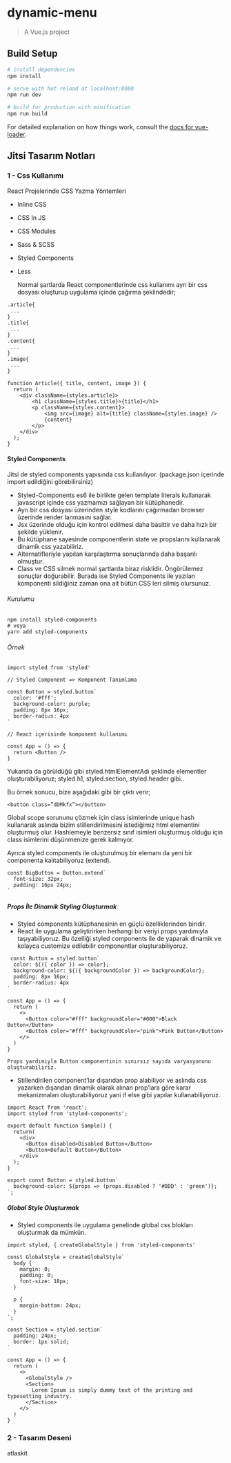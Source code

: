 # dynamic-menu

> A Vue.js project

## Build Setup

``` bash
# install dependencies
npm install

# serve with hot reload at localhost:8080
npm run dev

# build for production with minification
npm run build
```

For detailed explanation on how things work, consult the [docs for vue-loader](http://vuejs.github.io/vue-loader).


## Jitsi Tasarım Notları

### 1 - Css Kullanımı

React Projelerinde CSS Yazma Yöntemleri

* Inline CSS
* CSS In JS
* CSS Modules
* Sass & SCSS
* Styled Components
* Less

	Normal şartlarda React componentlerinde css kullanımı ayrı bir css dosyası oluşturup uygulama içinde çağırma şeklindedir;
 ```
.article{
  ...
}
.title{
  ...
 }
.content{
  ...
}
.image{
  ...
}
```
```
function Article({ title, content, image }) {
  return (
    <div className={styles.article}>
		<h1 className={styles.title}>{title}</h1>
		<p className={styles.content}>
			<img src={image} alt={title} className={styles.image} />
			{content}
		</p>  
    </div>
  );
}
```


#### Styled Components

   Jitsi de styled components yapısında css kullanılıyor. (package.json içerinde import edildiğini görebilirsiniz)

* Styled-Components es6 ile birlikte gelen template literals kullanarak javascript içinde css yazmamızı sağlayan bir kütüphanedir.
* Ayrı bir css dosyası üzerinden style kodlarını çağırmadan browser üzerinde render lanmasını sağlar.
* Jsx üzerinde olduğu için kontrol edilmesi daha basittir ve daha hızlı bir şekilde yüklenir.
* Bu kütüphane sayesinde componentlerin state ve propslarını kullanarak dinamik css yazabiliriz.
* Alternatifleriyle yapılan karşılaştırma sonuçlarında daha başarılı olmuştur.
* Class ve CSS silmek normal şartlarda biraz risklidir. Öngörülemez sonuçlar doğurabilir. Burada ise Styled Components ile yazılan komponenti sildiğiniz zaman ona ait bütün CSS leri silmiş olursunuz.


###### Kurulumu
```
npm install styled-components
# veya
yarn add styled-components
```

###### Örnek
```
import styled from 'styled'

// Styled Component => Komponent Tanımlama

const Button = styled.button`
  color: '#fff';
  background-color: purple;
  padding: 8px 16px;
  border-radius: 4px
`

// React içerisinde komponent kullanımı

const App = () => {
  return <Button />
}
```

   Yukarıda da görüldüğü gibi styled.htmlElementAdı şeklinde elementler oluşturabiliyoruz; styled.h1, styled.section, styled.header gibi..

   Bu örnek sonucu, bize aşağıdaki gibi bir çıktı verir;
```
<button class=”dDMkfx”></button>
```
   Global scope sorununu çözmek için class isimlerinde unique hash kullanarak aslında bizim stillendirilmesini istediğimiz html elementini oluşturmuş olur. Hashlemeyle benzersiz sınıf isimleri oluşturmuş olduğu için class isimlerini düşünmenize gerek kalmıyor.

   Ayrıca styled components ile oluşturulmuş bir elemanı da yeni bir componenta kalıtabiliyoruz (extend).
```
const BigButton = Button.extend`
  font-size: 32px;
  padding: 16px 24px;
`
```


##### Props İle Dinamik Styling Oluşturmak

* Styled components kütüphanesinin en güçlü özelliklerinden biridir.
* React ile uygulama geliştirirken herhangi bir veriyi props yardımıyla taşıyabiliyoruz. Bu özelliği styled components ile de yaparak dinamik ve kolayca customize edilebilir componentlar oluşturabiliyoruz.
```
 const Button = styled.button`
  color: ${({ color }) => color};
  background-color: ${({ backgroundColor }) => backgroundColor};
  padding: 8px 16px;
  border-radius: 4px
`

const App = () => {
  return (
    <>
      <Button color="#fff" backgroundColor="#000">Black Button</Button>
      <Button color="#fff" backgroundColor="pink">Pink Button</Button>
    </>
  )
}
```
	Props yardımıyla Button componentinin sınırsız sayıda varyasyonunu oluşturabiliriz.

* Stillendirilen component’lar dışarıdan prop alabiliyor ve aslında css yazarken dışarıdan dinamik olarak alınan prop’lara göre karar mekanizmaları oluşturabiliyoruz yani if else gibi yapılar kullanabiliyoruz.
```
import React from 'react';
import styled from 'styled-components';

export default function Sample() {
  return(
    <div>
      <Button disabled>Disabled Button</Button>
      <Button>Default Button</Button>
    </div>
  );
}

export const Button = styled.button`
  background-color: ${props => (props.disabled ? '#DDD' : 'green')};
`;
```

##### Global Style Oluşturmak

* Styled components ile uygulama genelinde global css blokları oluşturmak da mümkün.
```
import styled, { createGlobalStyle } from 'styled-components'

const GlobalStyle = createGlobalStyle`
  body {
    margin: 0;
    padding: 0;
    font-size: 18px;
  }

  p {
    margin-bottom: 24px;
  }
`;

const Section = styled.section`
  padding: 24px;
  border: 1px solid;
`

const App = () => {
  return (
    <>
      <GlobalStyle />
      <Section>
        Lorem Ipsum is simply dummy text of the printing and typesetting industry.
      </Section>
    </>
  )
}
```

### 2 - Tasarım Deseni
atlaskit
